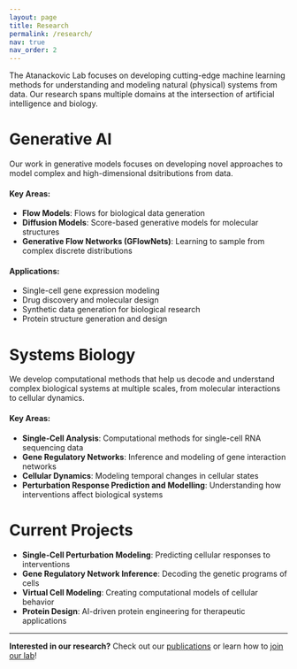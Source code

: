 ```yaml
---
layout: page
title: Research
permalink: /research/
nav: true
nav_order: 2
---
```


The Atanackovic Lab focuses on developing cutting-edge machine learning methods for understanding and modeling natural (physical) systems from data. Our research spans multiple domains at the intersection of artificial intelligence and biology.

# Generative AI

Our work in generative models focuses on developing novel approaches to model complex and high-dimensional dsitributions from data.

#### Key Areas:
- **Flow Models**: Flows for biological data generation
- **Diffusion Models**: Score-based generative models for molecular structures
- **Generative Flow Networks (GFlowNets)**: Learning to sample from complex discrete distributions

#### Applications:
- Single-cell gene expression modeling
- Drug discovery and molecular design
- Synthetic data generation for biological research
- Protein structure generation and design

# Systems Biology

We develop computational methods that help us decode and understand complex biological systems at multiple scales, from molecular interactions to cellular dynamics.

#### Key Areas:
- **Single-Cell Analysis**: Computational methods for single-cell RNA sequencing data
- **Gene Regulatory Networks**: Inference and modeling of gene interaction networks
- **Cellular Dynamics**: Modeling temporal changes in cellular states
- **Perturbation Response Prediction and Modelling**: Understanding how interventions affect biological systems


# Current Projects

- **Single-Cell Perturbation Modeling**: Predicting cellular responses to interventions
- **Gene Regulatory Network Inference**: Decoding the genetic programs of cells
- **Virtual Cell Modeling**: Creating computational models of cellular behavior
- **Protein Design**: AI-driven protein engineering for therapeutic applications

---

**Interested in our research?** Check out our [publications](/publications/) or learn how to [join our lab](/join-us/)! 